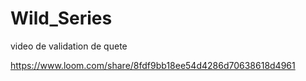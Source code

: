 # Wild_Series
video de validation de quete

https://www.loom.com/share/8fdf9bb18ee54d4286d70638618d4961
